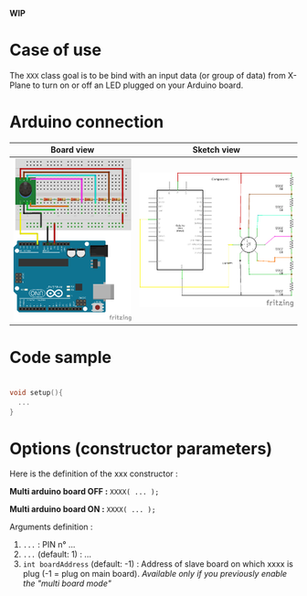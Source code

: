 **WIP**

# Case of use

The `XXX` class goal is to be bind with an input data (or group of data) from X-Plane to turn on or off an LED plugged on your Arduino board.

# Arduino connection

Board view | Sketch view
---------- | -----------
![Rotary switch connection (board view)](/resources/img/rotary_switch_bb.png?raw=true) | ![Rotary switch connection (sketch view)](/resources/img/rotary_switch_sk.png?raw=true)


# Code sample

```cpp

void setup(){
  ...
}

```

# Options (constructor parameters)

Here is the definition of the xxx constructor :

**Multi arduino board OFF :**
`XXXX( ... );`

**Multi arduino board ON :**
`XXXX( ... );`

Arguments definition :
1. `...` : PIN n° ...
2. `...` (default: 1) : ...
3. `int boardAddress` (default: -1) : Address of slave board on which xxxx is plug (-1 = plug on main board). *Available only if you previously enable the "multi board mode"*
